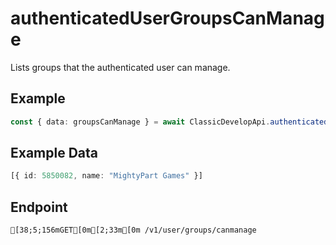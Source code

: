 
# authenticatedUserGroupsCanManage
Lists groups that the authenticated user can manage.



## Example
```ts copy showLineNumbers
const { data: groupsCanManage } = await ClassicDevelopApi.authenticatedUserGroupsCanManage(); 
```


## Example Data
```ts copy showLineNumbers
[{ id: 5850082, name: "MightyPart Games" }] 
```


## Endpoint
```ansi
[38;5;156mGET[0m[2;33m[0m /v1/user/groups/canmanage
```
  